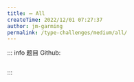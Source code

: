 ```yaml
---
title: ➖ All
createTime: 2022/12/01 07:27:37
author: jm-garming
permalink: /type-challenges/medium/all/
---
```


::: info 题目
Github: []()

```ts

```

:::
